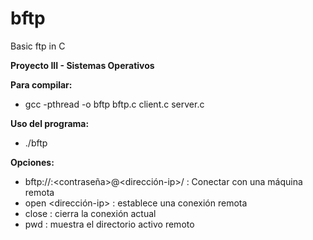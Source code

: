 # bftp
Basic ftp in C

**Proyecto III - Sistemas Operativos**


**Para compilar:**
 * gcc -pthread -o bftp bftp.c client.c server.c


**Uso del programa:**
 * ./bftp

**Opciones:**
 * bftp://<usuario>:<contraseña>@<dirección-ip>/<url-ruta> : Conectar con una máquina remota
 * open <dirección-ip> : establece una conexión remota
 * close : cierra la conexión actual
 * pwd : muestra el directorio activo remoto